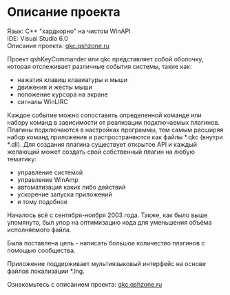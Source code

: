 # Описание проекта

Язык: C++ "хардкорно" на чистом WinAPI  
IDE: Visual Studio 6.0  
Описание проекта: [qkc.qshzone.ru](http://qkc.qshzone.ru)

Проект qshKeyCommander или qkc представляет собой оболочку, которая отслеживает различные события системы, такие как:
* нажатия клавиш клавиатуры и мыши
* движения и жесты мыши
* положение курсора на экране
* сигналы WinLIRC

Каждое событие можно сопоставить определенной команде или набору команд в зависимости от реализации подключаемых плагинов. Плагины подключаются в настройках программы, тем самым расширяя набор команд приложения и распространяются как файлы *.qkc (внутри *.dll). Для создания плагина существует открытое API и каждый желающий может создать свой собственный плагин на любую тематику:

- управление системой
- управление WinAmp
- автоматизация каких либо действий
- ускорение запуска приложений
- и тому подобное

Началось всё с сентября-ноября 2003 года. Также, как было выше упомянуто, был упор на оптимизацию кода для уменьшения объёма исполняемого файла.

Была поставлена цель - написать большое количество плагинов с помощью сообщества.

Приложение поддерживает мультиязыковый интерфейс на основе файлов локализации *.lng.

Ознакомьтесь с описанием проекта: [qkc.qshzone.ru](http://qkc.qshzone.ru)
